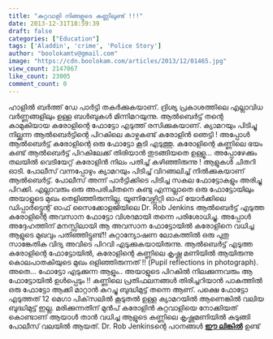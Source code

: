 ```yaml
---
title: "കുറ്റവാളി നിങ്ങളുടെ കണ്ണിലുണ്ട് !!!"
date: 2013-12-31T18:59:39
draft: false
categories: ["Education"]
tags: ['Aladdin', 'crime', 'Police Story']
author: "boolokamtv@gmail.com"
image: "https://cdn.boolokam.com/articles/2013/12/01465.jpg"
view_count: 2147067
like_count: 23005
comment_count: 0
---
```


ഹാളില്‍ ബര്‍ത്ത് ഡേ പാര്‍ട്ടി തകര്‍ക്കുകയാണ്. ദ്രിശ്യ പ്രകാശത്തിലെ എല്ലാവിധ വര്‍ണ്ണങ്ങളിലും ഉള്ള ബള്‍ബുകള്‍ മിന്നിമറയുന്നു. ആല്‍ബെര്‍ട്ട് തന്റെ കാമുകിയായ കരോളിന്റെ ഫോട്ടോ എടുത്ത് രസിക്കുകയാണ്. ക്യാമറയും പിടിച്ചു നില്ക്കുന്ന ആല്‍ബെര്‍ട്ടിന്റെ പിറകിലെ കാഴ്ചകണ്ട് കരോളിന്‍ ഞെട്ടി ! അപ്പോള്‍ ആല്‍ബെര്‍ട്ട് കരോളിന്റെ ഒരു ഫോട്ടോ കൂടി എടുത്തു. കരോളിന്റെ കണ്ണിലെ ഭയം കണ്ട് ആല്‍ബെര്‍ട്ട് പിറകിലേക്ക് തിരിയാന്‍ തുടങ്ങിയതെ ഉള്ളൂ... അപ്പോഴേക്കും തലയില്‍ വെടിയേറ്റ് കരോളിന്‍ നിലം പതിച്ച് കഴിഞ്ഞിരുന്നു ! ആളുകള്‍ ചിതറി ഓടി. പോലീസ് വന്നപ്പോഴും ക്യാമറയും പിടിച്ച് വിറങ്ങലിച്ച് നില്‍ക്കുകയാണ് ആല്‍ബെര്‍ട്ട്. പോലീസ് അന്ന് പാര്‍ട്ടിക്കിടെ പിടിച്ച സകല ഫോട്ടോകളും അരിച്ചു പിറക്കി. എല്ലാവരും ഒരു അപരിചിതനെ കണ്ടു എന്നല്ലാതെ ഒരു ഫോട്ടോയിലും അയാളുടെ മുഖം തെളിഞ്ഞിരുന്നില്ല. യൂണിവേഴ്സിറ്റി ഓഫ് യോര്‍ക്കിലെ ഡിപ്പാര്‍ട്ട്മെന്റ് ഓഫ് സൈക്കോളജിയിലെ Dr. Rob Jenkins ആല്‍ബെര്‍ട്ട് എടുത്ത കരോളിന്റെ അവസാന ഫോട്ടോ വിശദമായി തന്നെ പരിശോധിച്ചു. അപ്പോള്‍ അദ്ദേഹത്തിന് മനസ്സിലായി ആ അവസാന ഫോട്ടോയില്‍ കരോളിനെ വധിച്ച ആളുടെ മുഖവും പതിഞ്ഞിട്ടുണ്ട്!! കുറ്റാന്യോഷണ ലോകത്തില്‍ ഒരു പുതു സാങ്കേതിക വിദ്യ അവിടെ പിറവി എടുക്കുകയായിരുന്നു. ആല്‍ബെര്‍ട്ട് എടുത്ത കരോളിന്റെ ഫോട്ടോയില്‍, കരോളിന്റെ കണ്ണിലെ കൃഷ്ണ മണിയില്‍ ആയിരുന്നു കൊലപാതകിയുടെ മുഖം ഒളിഞ്ഞിരുന്നത് !! (Pupil reflections in photograph). അതെ... ഫോട്ടോ എടുക്കുന്ന ആളും.. അയാളുടെ പിറകില്‍ നിലക്കുന്നവരും ആ ഫോട്ടോയില്‍ ഉള്‍പ്പെടും !! കണ്ണിലെ പ്രതിഫലനങ്ങള്‍ തിരിച്ചറിയാന്‍ പാകത്തില്‍ ഒരു ഫോട്ടോ ആക്കി മാറ്റാന്‍ കുറച്ചു ബുദ്ധിമുട്ട് തന്നെ ആണ്. പക്ഷെ ഫോട്ടോ എടുത്തത് 12 മെഗാ പിക്‌സലില്‍ കൂടുതല്‍ ഉള്ള ക്യാമറയില്‍ ആണെങ്കില്‍ വലിയ ബുദ്ധിമുട്ട് ഇല്ല. മരിക്കുന്നതിന് മുന്‍പ് കരോളിന്‍ കുറ്റവാളിയെ നോക്കിയത് കൊണ്ടാണ് ആയാള്‍ താന്‍ വധിച്ച ആളുടെ കണ്ണിലെ കൃഷ്ണമണിയില്‍ കുടുങ്ങി പോലീസ് വലയില്‍ ആയത്. Dr. Rob Jenkinsന്റെ പഠനങ്ങള്‍ [**ഈ ലിങ്കില്‍**](http://www.plosone.org/article/info%3Adoi%2F10.1371%2Fjournal.pone.0083325#s2) ഉണ്ട്
